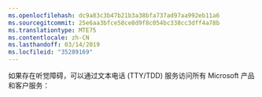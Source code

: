 ```yaml
---
ms.openlocfilehash: dc9a83c3b47b21b3a38bfa737ad97aa992eb11a6
ms.sourcegitcommit: 25e6aa3bfce58ce8d9f8c054bc338cc3dff4a78b
ms.translationtype: MTE75
ms.contentlocale: zh-CN
ms.lasthandoff: 03/14/2019
ms.locfileid: "35289169"
---
```

如果存在听觉障碍，可以通过文本电话 (TTY/TDD) 服务访问所有 Microsoft 产品和客户服务：